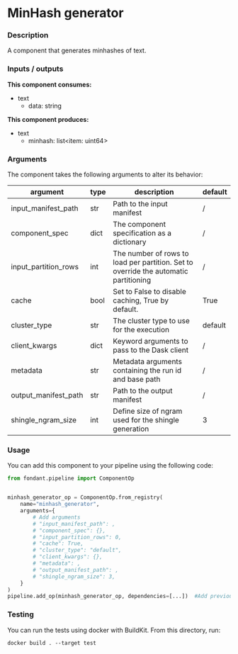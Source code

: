 # MinHash generator

### Description
A component that generates minhashes of text.

### Inputs / outputs

**This component consumes:**

- text
    - data: string

**This component produces:**

- text
    - minhash: list<item: uint64>

### Arguments

The component takes the following arguments to alter its behavior:

| argument | type | description | default |
| -------- | ---- | ----------- | ------- |
| input_manifest_path | str | Path to the input manifest | / |
| component_spec | dict | The component specification as a dictionary | / |
| input_partition_rows | int | The number of rows to load per partition.                         Set to override the automatic partitioning | / |
| cache | bool | Set to False to disable caching, True by default. | True |
| cluster_type | str | The cluster type to use for the execution | default |
| client_kwargs | dict | Keyword arguments to pass to the Dask client | / |
| metadata | str | Metadata arguments containing the run id and base path | / |
| output_manifest_path | str | Path to the output manifest | / |
| shingle_ngram_size | int | Define size of ngram used for the shingle generation | 3 |

### Usage

You can add this component to your pipeline using the following code:

```python
from fondant.pipeline import ComponentOp


minhash_generator_op = ComponentOp.from_registry(
    name="minhash_generator",
    arguments={
        # Add arguments
        # "input_manifest_path": ,
        # "component_spec": {},
        # "input_partition_rows": 0,
        # "cache": True,
        # "cluster_type": "default",
        # "client_kwargs": {},
        # "metadata": ,
        # "output_manifest_path": ,
        # "shingle_ngram_size": 3,
    }
)
pipeline.add_op(minhash_generator_op, dependencies=[...])  #Add previous component as dependency
```

### Testing

You can run the tests using docker with BuildKit. From this directory, run:
```
docker build . --target test
```
